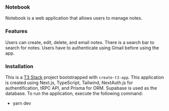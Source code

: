 ### Notebook

Notebook is a web application that allows users to manage notes.

### Features

Users can create, edit, delete, and email notes. There is a search bar to search for notes. Users have to authenticate using Gmail before using the app.

### Installation

This is a [T3 Stack](https://create.t3.gg/) project bootstrapped with `create-t3-app`.
This application is created using Next.js, TypeScript, Tailwind, NextAuth.js for authentification, tRPC API, and Prisma for ORM. Supabase is used as the database. To run the application, execute the following command:

- yarn dev
